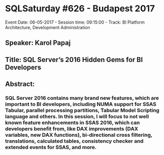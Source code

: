 # SQLSaturday #626 - Budapest 2017
Event Date: 06-05-2017 - Session time: 09:15:00 - Track: BI Platform Architecture, Development  Administration
## Speaker: Karol Papaj
## Title: SQL Server’s 2016 Hidden Gems for BI Developers
## Abstract:
### SQL Server 2016 contains many brand new features, which are important to BI developers, including NUMA support for SSAS Tabular, parallel processing partitions, Tabular Model Scripting language and others. In this session, I will focus to not well known feature enhancements in SSAS 2016, which can developers benefit from, like DAX improvements (DAX variables, new DAX functions), bi-directional cross filtering, translations, calculated tables, consistency checker and extended events for SSAS, and more.
